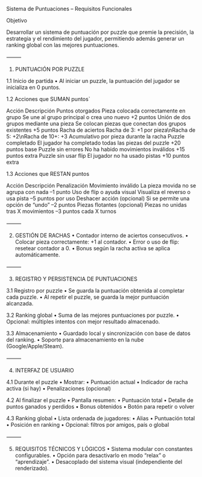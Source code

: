 Sistema de Puntuaciones – Requisitos Funcionales

Objetivo

Desarrollar un sistema de puntuación por puzzle que premie la precisión, la estrategia y el rendimiento del jugador, permitiendo además generar un ranking global con las mejores puntuaciones.

⸻

1. PUNTUACIÓN POR PUZZLE

1.1 Inicio de partida
	•	Al iniciar un puzzle, la puntuación del jugador se inicializa en 0 puntos.

1.2 Acciones que SUMAN puntos`

Acción	Descripción	Puntos otorgados
Pieza colocada correctamente en grupo	Se une al grupo principal o crea uno nuevo	+2 puntos
Unión de dos grupos mediante una pieza	Se colocan piezas que conectan dos grupos existentes	+5 puntos
Racha de aciertos	Racha de 3: +1 por pieza\nRacha de 5: +2\nRacha de 10+: +3	Acumulativo por pieza durante la racha
Puzzle completado	El jugador ha completado todas las piezas del puzzle	+20 puntos base
Puzzle sin errores	No ha habido movimientos inválidos	+15 puntos extra
Puzzle sin usar flip	El jugador no ha usado pistas	+10 puntos extra

1.3 Acciones que RESTAN puntos

Acción	Descripción	Penalización
Movimiento inválido	La pieza movida no se agrupa con nada	–1 punto
Uso de flip o ayuda visual	Visualiza el reverso o usa pista	–5 puntos por uso
Deshacer acción (opcional)	Si se permite una opción de “undo”	–2 puntos
Piezas flotantes (opcional)	Piezas no unidas tras X movimientos	–3 puntos cada X turnos


⸻

2. GESTIÓN DE RACHAS
	•	Contador interno de aciertos consecutivos.
	•	Colocar pieza correctamente: +1 al contador.
	•	Error o uso de flip: resetear contador a 0.
	•	Bonus según la racha activa se aplica automáticamente.

⸻

3. REGISTRO Y PERSISTENCIA DE PUNTUACIONES

3.1 Registro por puzzle
	•	Se guarda la puntuación obtenida al completar cada puzzle.
	•	Al repetir el puzzle, se guarda la mejor puntuación alcanzada.

3.2 Ranking global
	•	Suma de las mejores puntuaciones por puzzle.
	•	Opcional: múltiples intentos con mejor resultado almacenado.

3.3 Almacenamiento
	•	Guardado local y sincronización con base de datos del ranking.
	•	Soporte para almacenamiento en la nube (Google/Apple/Steam).

⸻

4. INTERFAZ DE USUARIO

4.1 Durante el puzzle
	•	Mostrar:
	•	Puntuación actual
	•	Indicador de racha activa (si hay)
	•	Penalizaciones (opcional)

4.2 Al finalizar el puzzle
	•	Pantalla resumen:
	•	Puntuación total
	•	Detalle de puntos ganados y perdidos
	•	Bonus obtenidos
	•	Botón para repetir o volver

4.3 Ranking global
	•	Lista ordenada de jugadores:
	•	Alias
	•	Puntuación total
	•	Posición en ranking
	•	Opcional: filtros por amigos, país o global

⸻

5. REQUISITOS TÉCNICOS Y LÓGICOS
	•	Sistema modular con constantes configurables.
	•	Opción para desactivarlo en modo “relax” o “aprendizaje”.
	•	Desacoplado del sistema visual (independiente del renderizado).